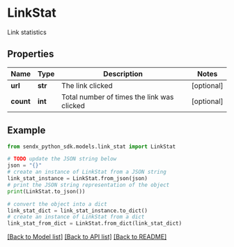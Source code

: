 # LinkStat

Link statistics

## Properties

Name | Type | Description | Notes
------------ | ------------- | ------------- | -------------
**url** | **str** | The link clicked | [optional] 
**count** | **int** | Total number of times the link was clicked | [optional] 

## Example

```python
from sendx_python_sdk.models.link_stat import LinkStat

# TODO update the JSON string below
json = "{}"
# create an instance of LinkStat from a JSON string
link_stat_instance = LinkStat.from_json(json)
# print the JSON string representation of the object
print(LinkStat.to_json())

# convert the object into a dict
link_stat_dict = link_stat_instance.to_dict()
# create an instance of LinkStat from a dict
link_stat_from_dict = LinkStat.from_dict(link_stat_dict)
```
[[Back to Model list]](../README.md#documentation-for-models) [[Back to API list]](../README.md#documentation-for-api-endpoints) [[Back to README]](../README.md)


